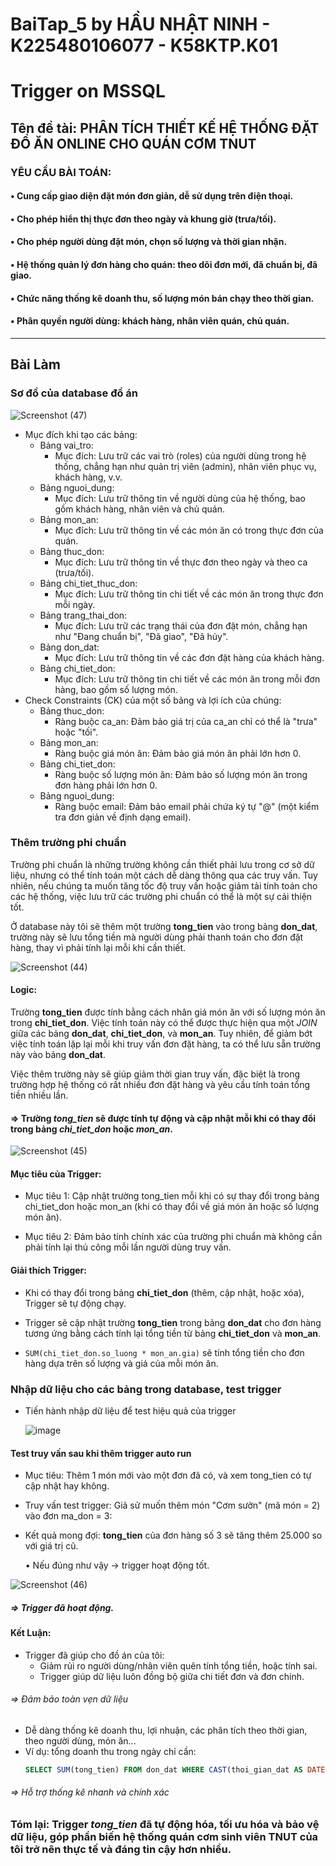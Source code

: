 # BaiTap_5 by HẦU NHẬT NINH - K225480106077 - K58KTP.K01
# Trigger on MSSQL
## Tên đề tài: PHÂN TÍCH THIẾT KẾ HỆ THỐNG ĐẶT ĐỒ ĂN ONLINE CHO QUÁN CƠM TNUT
### YÊU CẦU BÀI TOÁN:
#### •	Cung cấp giao diện đặt món đơn giản, dễ sử dụng trên điện thoại.
#### •	Cho phép hiển thị thực đơn theo ngày và khung giờ (trưa/tối).
#### •	Cho phép người dùng đặt món, chọn số lượng và thời gian nhận.
#### •	Hệ thống quản lý đơn hàng cho quán: theo dõi đơn mới, đã chuẩn bị, đã giao.
#### •	Chức năng thống kê doanh thu, số lượng món bán chạy theo thời gian.
#### •	Phân quyền người dùng: khách hàng, nhân viên quán, chủ quán.
---
## Bài Làm
### Sơ đồ của database đồ án

   ![Screenshot (47)](https://github.com/user-attachments/assets/e5317a90-445a-4136-b04e-633ad745ba6d)

- Mục đích khi tạo các bảng:
   - Bảng vai_tro:
     - Mục đích: Lưu trữ các vai trò (roles) của người dùng trong hệ thống, chẳng hạn như quản trị viên (admin), nhân viên phục vụ, khách hàng, v.v.
   - Bảng nguoi_dung:
     - Mục đích: Lưu trữ thông tin về người dùng của hệ thống, bao gồm khách hàng, nhân viên và chủ quán.
   - Bảng mon_an:        
     - Mục đích: Lưu trữ thông tin về các món ăn có trong thực đơn của quán.
   - Bảng thuc_don:
     - Mục đích: Lưu trữ thông tin về thực đơn theo ngày và theo ca (trưa/tối).
   - Bảng chi_tiet_thuc_don:
     - Mục đích: Lưu trữ thông tin chi tiết về các món ăn trong thực đơn mỗi ngày.    
   - Bảng trang_thai_don:
     - Mục đích: Lưu trữ các trạng thái của đơn đặt món, chẳng hạn như "Đang chuẩn bị", "Đã giao", "Đã hủy".
   - Bảng don_dat:
     - Mục đích: Lưu trữ thông tin về các đơn đặt hàng của khách hàng.
   - Bảng chi_tiet_don:
     - Mục đích: Lưu trữ thông tin chi tiết về các món ăn trong mỗi đơn hàng, bao gồm số lượng món.    
 - Check Constraints (CK) của một số bảng và lợi ích của chúng:
   - Bảng thuc_don:
     - Ràng buộc ca_an: Đảm bảo giá trị của ca_an chỉ có thể là "trưa" hoặc "tối".
   - Bảng mon_an:
	  - Ràng buộc giá món ăn: Đảm bảo giá món ăn phải lớn hơn 0.
   - Bảng chi_tiet_don:
     - Ràng buộc số lượng món ăn: Đảm bảo số lượng món ăn trong đơn hàng phải lớn hơn 0.
   - Bảng nguoi_dung:
     - Ràng buộc email: Đảm bảo email phải chứa ký tự "@" (một kiểm tra đơn giản về định dạng email).
### Thêm trường phi chuẩn

  Trường phi chuẩn là những trường không cần thiết phải lưu trong cơ sở dữ liệu, nhưng có thể tính toán một cách dễ dàng thông qua các truy vấn. Tuy nhiên, nếu chúng ta muốn tăng tốc độ truy vấn hoặc giảm tải tính toán cho các hệ thống, việc lưu trữ các trường phi chuẩn có thể là một sự cải thiện tốt.
  
  Ở database này tôi sẽ thêm một trường __tong_tien__ vào trong bảng __don_dat__, trường này sẽ lưu tổng tiền mà người dùng phải thanh toán cho đơn đặt hàng, thay vì phải tính lại mỗi khi cần thiết.

  ![Screenshot (44)](https://github.com/user-attachments/assets/4bf901e6-4d25-407b-bfcd-becb304665c8)

  #### Logic:

  Trường __tong_tien__ được tính bằng cách nhân giá món ăn với số lượng món ăn trong __chi_tiet_don__. Việc tính toán này có thể được thực hiện qua một *JOIN* giữa các bảng __don_dat__, __chi_tiet_don__, và __mon_an__. Tuy nhiên, để giảm bớt việc tính toán lặp lại mỗi khi truy vấn đơn đặt hàng, ta có thể lưu sẵn trường này vào bảng __don_dat__.

  Việc thêm trường này sẽ giúp giảm thời gian truy vấn, đặc biệt là trong trường hợp hệ thống có rất nhiều đơn đặt hàng và yêu cầu tính toán tổng tiền nhiều lần. 

  #### => Trường *tong_tien* sẽ được tính tự động và cập nhật mỗi khi có thay đổi trong bảng *chi_tiet_don* hoặc *mon_an*.

  ![Screenshot (45)](https://github.com/user-attachments/assets/b762b903-d117-4b72-8255-e95f811fa22a)

  #### Mục tiêu của Trigger:

   - Mục tiêu 1: Cập nhật trường tong_tien mỗi khi có sự thay đổi trong bảng chi_tiet_don hoặc mon_an (khi có thay đổi về giá món ăn hoặc số lượng món ăn).

   - Mục tiêu 2: Đảm bảo tính chính xác của trường phi chuẩn mà không cần phải tính lại thủ công mỗi lần người dùng truy vấn.
     
  #### Giải thích Trigger:

   - Khi có thay đổi trong bảng __chi_tiet_don__ (thêm, cập nhật, hoặc xóa), Trigger sẽ tự động chạy.

   - Trigger sẽ cập nhật trường __tong_tien__ trong bảng __don_dat__ cho đơn hàng tương ứng bằng cách tính lại tổng tiền từ bảng __chi_tiet_don__ và __mon_an__.

   - ``` SUM(chi_tiet_don.so_luong * mon_an.gia) ``` sẽ tính tổng tiền cho đơn hàng dựa trên số lượng và giá của mỗi món ăn.


### Nhập dữ liệu cho các bảng trong database, test trigger
- Tiến hành nhập dữ liệu để test hiệu quả của trigger
  
  ![image](https://github.com/user-attachments/assets/7e2bec02-8c49-4fd2-9a1e-38388311a1d8)


#### Test truy vấn sau khi thêm trigger auto run
- Mục tiêu: Thêm 1 món mới vào một đơn đã có, và xem tong_tien có tự cập nhật hay không.
- Truy vấn test trigger: Giả sử muốn thêm món "Cơm sườn" (mã món = 2) vào đơn ma_don = 3:
- Kết quả mong đợi:
   __tong_tien__ của đơn hàng số 3 sẽ tăng thêm 25.000 so với giá trị cũ.
  
  • Nếu đúng như vậy → trigger hoạt động tốt.
   
![Screenshot (46)](https://github.com/user-attachments/assets/35ed2785-6b32-4af8-af0a-f22cb6dda7f3)

##### => Trigger đã hoạt động.

#### Kết Luận:
- Trigger đã giúp cho đồ án của tôi:
  - Giảm rủi ro người dùng/nhân viên quên tính tổng tiền, hoặc tính sai.
  - Trigger giúp dữ liệu luôn đồng bộ giữa chi tiết đơn và đơn chính.
###### => Đảm bảo toàn vẹn dữ liệu 

- Dễ dàng thống kê doanh thu, lợi nhuận, các phân tích theo thời gian, theo người dùng, món ăn...
- Ví dụ: tổng doanh thu trong ngày chỉ cần:
   ```sql
   SELECT SUM(tong_tien) FROM don_dat WHERE CAST(thoi_gian_dat AS DATE) = '2025-04-23';
###### => Hỗ trợ thống kê nhanh và chính xác 
  
### Tóm lại: Trigger _tong_tien_ đã tự động hóa, tối ưu hóa và bảo vệ dữ liệu, góp phần biến hệ thống quán cơm sinh viên TNUT của tôi trở nên thực tế và đáng tin cậy hơn nhiều.



